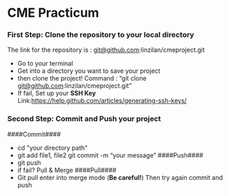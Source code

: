 CME Practicum
===========

### First Step: Clone the repository to your local directory ###

The link for the repository is : git@github.com:linzilan/cmeproject.git
* Go to your terminal 
* Get into a directory you want to save your project
* then clone the project!
Command : “git clone git@github.com:linzilan/cmeproject.git”
* If fail, Set up your <b>SSH Key</b>
Link:https://help.github.com/articles/generating-ssh-keys/


### Second Step: Commit and Push your project ###
####Commit####
* cd "your directory path"
* git add file1, file2
git commit -m “your message”
####Push####
* git push
* if fail? Pull & Merge
####Pull####
* Git pull
enter into merge mode (<b>Be careful!</b>)
Then try again commit and push